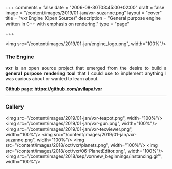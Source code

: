 +++
comments = false
date = "2006-08-30T03:45:00+02:00"
draft = false
image = "/content/images/2019/01-jan/vxr-suzanne.png"
layout = "cover"
title = "vxr Engine (Open Source)"
description = "General purpose engine written in C++ with emphasis on rendering."
type = "page"

+++

<img src="/content/images/2019/01-jan/engine_logo.png", width="100%"/>

### The Engine

<p align="justify">
<b>vxr</b> is an open source project that emerged from the desire to build a <b>general purpose rendering tool</b> that I could use to implement anything I was curious about or wanted to learn about.
</p>
  
<b>Github page: https://github.com/avilapa/vxr</b>

<!--### Development blog posts

>### [vxr: New beginnings][1]
> __[01/09/2018]__ First blog post of the development process of the vxr engine.
>	<br><small><b>Víctor Ávila</b></small>

[1]: /post/vxr-new-beginnings/
\
--->
---
### Gallery

<img src="/content/images/2019/01-jan/vxr-teapot.png", width="100%"/>
<img src="/content/images/2019/01-jan/vxr-gun.png", width="100%"/>
<img src="/content/images/2019/01-jan/vxr-texviewer.png", width="100%"/>
<img src="/content/images/2019/01-jan/vxr-suzanne.png", width="100%"/>
<img src="/content/images/2018/oct/vxr/planets.png", width="100%"/>
<img src="/content/images/2018/oct/vxr/06-PlanetEditor.png", width="100%"/>
<img src="/content/images/2018/sep/vxr/new_beginnings/instancing.gif", width="100%"/>